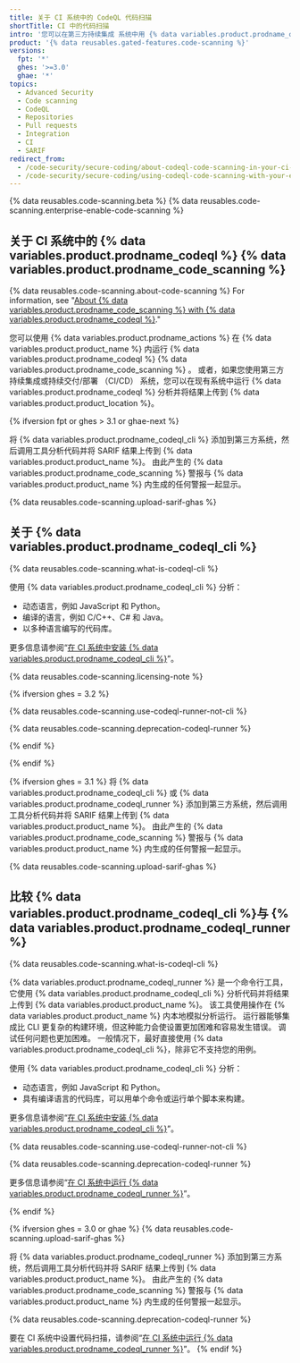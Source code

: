 ```yaml
---
title: 关于 CI 系统中的 CodeQL 代码扫描
shortTitle: CI 中的代码扫描
intro: '您可以在第三方持续集成 系统中用 {% data variables.product.prodname_codeql %} 分析您的代码，并将结果上传到 {% data variables.product.product_location %}。 由此产生的 {% data variables.product.prodname_code_scanning %} 警报与 {% data variables.product.product_name %} 内生成的任何警报一起显示。'
product: '{% data reusables.gated-features.code-scanning %}'
versions:
  fpt: '*'
  ghes: '>=3.0'
  ghae: '*'
topics:
  - Advanced Security
  - Code scanning
  - CodeQL
  - Repositories
  - Pull requests
  - Integration
  - CI
  - SARIF
redirect_from:
  - /code-security/secure-coding/about-codeql-code-scanning-in-your-ci-system
  - /code-security/secure-coding/using-codeql-code-scanning-with-your-existing-ci-system/about-codeql-code-scanning-in-your-ci-system
---
```


<!--UI-LINK: When GitHub Enterprise Server 3.1+ doesn't have GitHub Actions set up, the Security > Code scanning alerts view links to this article.-->

{% data reusables.code-scanning.beta %}
{% data reusables.code-scanning.enterprise-enable-code-scanning %}

## 关于 CI 系统中的 {% data variables.product.prodname_codeql %} {% data variables.product.prodname_code_scanning %}

{% data reusables.code-scanning.about-code-scanning %} For information, see "[About {% data variables.product.prodname_code_scanning %} with {% data variables.product.prodname_codeql %}](/code-security/secure-coding/automatically-scanning-your-code-for-vulnerabilities-and-errors/about-code-scanning-with-codeql)."

您可以使用 {% data variables.product.prodname_actions %} 在 {% data variables.product.product_name %} 内运行 {% data variables.product.prodname_codeql %} {% data variables.product.prodname_code_scanning %} 。 或者，如果您使用第三方持续集成或持续交付/部署 （CI/CD） 系统，您可以在现有系统中运行 {% data variables.product.prodname_codeql %} 分析并将结果上传到 {% data variables.product.product_location %}。

{% ifversion fpt or ghes > 3.1 or ghae-next %}
<!--Content for GitHub.com, GHAE next, and GHES 3.2 and onward. CodeQL CLI is the preferred method, and CodeQL runner is deprecated. -->

将 {% data variables.product.prodname_codeql_cli %} 添加到第三方系统，然后调用工具分析代码并将 SARIF 结果上传到 {% data variables.product.product_name %}。 由此产生的 {% data variables.product.prodname_code_scanning %} 警报与 {% data variables.product.product_name %} 内生成的任何警报一起显示。

{% data reusables.code-scanning.upload-sarif-ghas %}

## 关于 {% data variables.product.prodname_codeql_cli %}

{% data reusables.code-scanning.what-is-codeql-cli %}

使用 {% data variables.product.prodname_codeql_cli %} 分析：

- 动态语言，例如 JavaScript 和 Python。
- 编译的语言，例如 C/C++、C# 和 Java。
- 以多种语言编写的代码库。

更多信息请参阅“[在 CI 系统中安装 {% data variables.product.prodname_codeql_cli %}](/code-security/secure-coding/using-codeql-code-scanning-with-your-existing-ci-system/installing-codeql-cli-in-your-ci-system)”。

{% data reusables.code-scanning.licensing-note %}

{% ifversion ghes = 3.2 %}
<!-- Content for GHES 3.2 only. CodeQL CLI 2.6.2, which introduces full feature parity between CodeQL CLI and CodeQL runner, is officially recommended for GHES 3.3+, so some people may need to use the CodeQL runner -->

{% data reusables.code-scanning.use-codeql-runner-not-cli %}

{% data reusables.code-scanning.deprecation-codeql-runner %}

{% endif %}

{% endif %}

<!--Content for GHES 3.1 only. Both CodeQL CLI and CodeQL runner are available -->
{% ifversion ghes = 3.1 %}
将 {% data variables.product.prodname_codeql_cli %} 或 {% data variables.product.prodname_codeql_runner %} 添加到第三方系统，然后调用工具分析代码并将 SARIF 结果上传到 {% data variables.product.product_name %}。 由此产生的 {% data variables.product.prodname_code_scanning %} 警报与 {% data variables.product.product_name %} 内生成的任何警报一起显示。

{% data reusables.code-scanning.upload-sarif-ghas %}

## 比较 {% data variables.product.prodname_codeql_cli %}与 {% data variables.product.prodname_codeql_runner %}

{% data reusables.code-scanning.what-is-codeql-cli %}

{% data variables.product.prodname_codeql_runner %} 是一个命令行工具，它使用 {% data variables.product.prodname_codeql_cli %} 分析代码并将结果上传到 {% data variables.product.product_name %}。 该工具使用操作在 {% data variables.product.product_name %} 内本地模拟分析运行。 运行器能够集成比 CLI 更复杂的构建环境，但这种能力会使设置更加困难和容易发生错误。 调试任何问题也更加困难。 一般情况下，最好直接使用 {% data variables.product.prodname_codeql_cli %}，除非它不支持您的用例。

使用 {% data variables.product.prodname_codeql_cli %} 分析：

- 动态语言，例如 JavaScript 和 Python。
- 具有编译语言的代码库，可以用单个命令或运行单个脚本来构建。

更多信息请参阅“[在 CI 系统中安装 {% data variables.product.prodname_codeql_cli %}](/code-security/secure-coding/using-codeql-code-scanning-with-your-existing-ci-system/installing-codeql-cli-in-your-ci-system)”。

{% data reusables.code-scanning.use-codeql-runner-not-cli %}

{% data reusables.code-scanning.deprecation-codeql-runner %}

更多信息请参阅“[在 CI 系统中运行 {% data variables.product.prodname_codeql_runner %}](/code-security/secure-coding/running-codeql-runner-in-your-ci-system)”。

{% endif %}

<!--Content for GHAE and GHES 3.0 only. Only CodeQL runner is available -->
{% ifversion ghes = 3.0 or ghae %}
{% data reusables.code-scanning.upload-sarif-ghas %}

将 {% data variables.product.prodname_codeql_runner %} 添加到第三方系统，然后调用工具分析代码并将 SARIF 结果上传到 {% data variables.product.product_name %}。 由此产生的 {% data variables.product.prodname_code_scanning %} 警报与 {% data variables.product.product_name %} 内生成的任何警报一起显示。

{% data reusables.code-scanning.deprecation-codeql-runner %}

要在 CI 系统中设置代码扫描，请参阅“[在 CI 系统中运行 {% data variables.product.prodname_codeql_runner %}](/code-security/secure-coding/running-codeql-runner-in-your-ci-system)”。
{% endif %}
